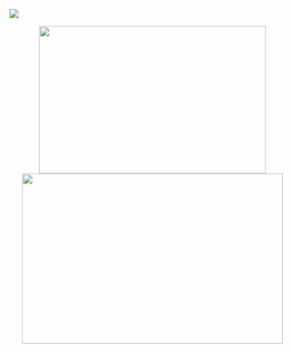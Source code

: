 <!-- ![grind](https://user-images.githubusercontent.com/74919798/144596768-e8bf117f-b25e-4c74-a9ad-c1909128b1e5.png) -->
<p allign="left">
    <img src=https://komarev.com/ghpvc/?username=Adam0Brien&style=flat-square>
    <br>
    </p>

<p align="center">
   <img width="400" height="260" src="https://github-readme-stats.vercel.app/api/top-langs/?username=adam0brien&count_private=true&theme=tokyonight&showicons=true">
  <br>
  <img width="460" height="300" src="https://github-readme-stats.vercel.app/api/?username=adam0brien&count_private=true&theme=tokyonight&showicons=true">
</p>
